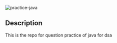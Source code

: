 ![practice-java](https://socialify.git.ci/honeybhardwaj/practice-java/image?language=1&owner=1&stargazers=1&theme=Light)

## Description
This is the repo for question practice of java for dsa
